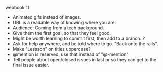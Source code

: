 webhook 11

* Animated gifs instead of images. 
* URL is a readable way of knowing where you are. 
* Audience: Coming from a tech background. 
* Give them the first goal, so that they feel good.
* Might be worth learning to commit first, then add to a branch. ?
* Ask for help anywhere, and be told where to go. "Back onto the rails". 
* Make "Lessson" on titles uppercase?
* @mention is reserved, use that instead of "@-mention"
* Tell people about open/closed issues in last pr so they can get to the final issue easier.